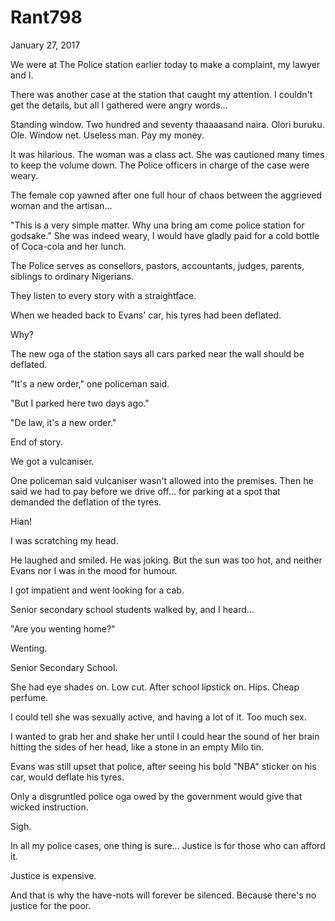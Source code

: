 # Rant798


January 27, 2017

We were at The Police station earlier today to make a complaint, my lawyer and I.

There was another case at the station that caught my attention. I couldn't get the details, but all I gathered were angry words...

Standing window. Two hundred and seventy thaaaasand naira. Olori buruku. Ole. Window net. Useless man. Pay my money. 

It was hilarious. The woman was a class act. She was cautioned many times to keep the volume down. The Police officers in charge of the case were weary.

The female cop yawned after one full hour of chaos between the aggrieved woman and the artisan...

"This is a very simple matter. Why una bring am come police station for godsake." She was indeed weary, I would have gladly paid for a cold bottle of Coca-cola and her lunch.

The Police serves as consellors, pastors, accountants, judges, parents, siblings to ordinary Nigerians. 

They listen to every story with a straightface.

When we headed back to Evans' car, his tyres had been deflated. 

Why?

The new oga of the station says all cars parked near the wall should be deflated.

"It's a new order," one policeman said.

"But I parked here two days ago."

"De law, it's a new order."

End of story. 

We got a vulcaniser. 

One policeman said vulcaniser wasn't allowed into the premises. Then he said we had to pay before we drive off... for parking at a spot that demanded the deflation of the tyres.

Hian! 

I was scratching my head. 

He laughed and smiled. He was joking. But the sun was too hot, and neither Evans nor I was in the mood for humour.

I got impatient and went looking for a cab. 

Senior secondary school students walked by, and I heard...

"Are you wenting home?"

Wenting. 

Senior Secondary School. 

She had eye shades on. Low cut. After school lipstick on. Hips. Cheap perfume. 

I could tell she was sexually active, and having a lot of it. Too much sex.

I wanted to grab her and shake her until I could hear the sound of her brain hitting the sides of her head, like a stone in an empty Milo tin.

Evans was still upset that police, after seeing his bold "NBA" sticker on his car, would deflate his tyres.

Only a disgruntled police oga owed by the government would give that wicked instruction. 

Sigh.

In all my police cases, one thing is sure... Justice is for those who can afford it.

Justice is expensive.

And that is why the have-nots will forever be silenced. Because there's no justice for the poor.